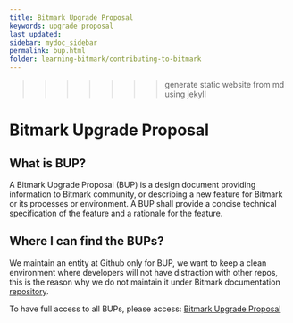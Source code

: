 ```yaml
---
title: Bitmark Upgrade Proposal
keywords: upgrade proposal
last_updated: 
sidebar: mydoc_sidebar
permalink: bup.html
folder: learning-bitmark/contributing-to-bitmark
---
```

>>>>>>> generate static website from md using jekyll
# Bitmark Upgrade Proposal
## What is BUP?
A Bitmark Upgrade Proposal (BUP) is a design document providing
information to Bitmark community, or describing a new feature for
Bitmark or its processes or environment. A BUP shall provide a
concise technical specification of the feature and a rationale for the
feature.

## Where I can find the BUPs?
We maintain an entity at Github only for BUP, we want to keep a clean 
environment where developers will not have distraction with other
repos, this is the reason why we do not maintain it under
Bitmark documentation [repository](https://github.com/bitmark-inc/docs).

To have full access to all BUPs, please access: [Bitmark Upgrade Proposal](https://github.com/bitmark-property-system/bups)

